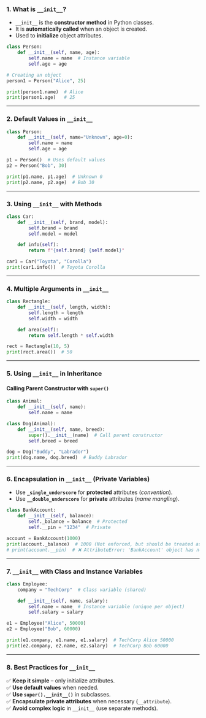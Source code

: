 ### 1. What is `__init__`?
- `__init__` is the **constructor method** in Python classes.
- It is **automatically called** when an object is created.
- Used to **initialize** object attributes.

```python
class Person:
    def __init__(self, name, age):
        self.name = name  # Instance variable
        self.age = age

# Creating an object
person1 = Person("Alice", 25)

print(person1.name)  # Alice
print(person1.age)   # 25
```

---

### 2. Default Values in `__init__`
```python
class Person:
    def __init__(self, name="Unknown", age=0):
        self.name = name
        self.age = age

p1 = Person()  # Uses default values
p2 = Person("Bob", 30)

print(p1.name, p1.age)  # Unknown 0
print(p2.name, p2.age)  # Bob 30
```

---

### 3. Using `__init__` with Methods
```python
class Car:
    def __init__(self, brand, model):
        self.brand = brand
        self.model = model

    def info(self):
        return f"{self.brand} {self.model}"

car1 = Car("Toyota", "Corolla")
print(car1.info())  # Toyota Corolla
```

---

### 4. Multiple Arguments in `__init__`
```python
class Rectangle:
    def __init__(self, length, width):
        self.length = length
        self.width = width

    def area(self):
        return self.length * self.width

rect = Rectangle(10, 5)
print(rect.area())  # 50
```

---

### 5. Using `__init__` in Inheritance
#### Calling Parent Constructor with `super()`
```python
class Animal:
    def __init__(self, name):
        self.name = name

class Dog(Animal):
    def __init__(self, name, breed):
        super().__init__(name)  # Call parent constructor
        self.breed = breed

dog = Dog("Buddy", "Labrador")
print(dog.name, dog.breed)  # Buddy Labrador
```

---

### 6. Encapsulation in `__init__` (Private Variables)
- Use **`_single_underscore`** for **protected** attributes (_convention_).
- Use **`__double_underscore`** for **private** attributes (_name mangling_).

```python
class BankAccount:
    def __init__(self, balance):
        self._balance = balance  # Protected
        self.__pin = "1234"  # Private

account = BankAccount(1000)
print(account._balance)  # 1000 (Not enforced, but should be treated as private)
# print(account.__pin)  # ❌ AttributeError: 'BankAccount' object has no attribute '__pin'
```

---

### 7. `__init__` with Class and Instance Variables
```python
class Employee:
    company = "TechCorp"  # Class variable (shared)

    def __init__(self, name, salary):
        self.name = name  # Instance variable (unique per object)
        self.salary = salary

e1 = Employee("Alice", 50000)
e2 = Employee("Bob", 60000)

print(e1.company, e1.name, e1.salary)  # TechCorp Alice 50000
print(e2.company, e2.name, e2.salary)  # TechCorp Bob 60000
```

---

### 8. Best Practices for `__init__`
✅ **Keep it simple** – only initialize attributes.  
✅ **Use default values** when needed.  
✅ **Use `super().__init__()`** in subclasses.  
✅ **Encapsulate private attributes** when necessary (`__attribute`).  
✅ **Avoid complex logic** in `__init__` (use separate methods).  